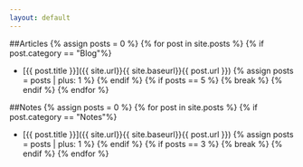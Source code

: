 ```yaml
---
layout: default
---
```


##Articles
{% assign posts = 0 %} {% for post in site.posts %} {% if post.category == "Blog"%}

* [{{ post.title }}]({{ site.url}}{{ site.baseurl}}{{ post.url }}) {% assign posts = posts | plus: 1 %} {% endif %} {% if posts == 5 %} {% break %} {% endif %}
{% endfor %}

##Notes 
{% assign posts = 0 %} {% for post in site.posts %} {% if post.category == "Notes"%}

* [{{ post.title }}]({{ site.url}}{{ site.baseurl}}{{ post.url }}) {% assign posts = posts | plus: 1 %} {% endif %} {% if posts == 3 %} {% break %} {% endif %}
{% endfor %}


